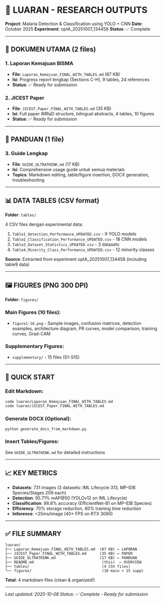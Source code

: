 # 📂 LUARAN - RESEARCH OUTPUTS

**Project**: Malaria Detection & Classification using YOLO + CNN
**Date**: October 2025
**Experiment**: optA_20251007_134458
**Status**: ✅ Complete

---

## 📄 DOKUMEN UTAMA (2 files)

### 1. **Laporan Kemajuan BISMA**
- **File**: `Laporan_Kemajuan_FINAL_WITH_TABLES.md` (87 KB)
- **Isi**: Progress report lengkap (Sections C-H), 9 tables, 24 references
- **Status**: ✅ Ready for submission

### 2. **JICEST Paper**
- **File**: `JICEST_Paper_FINAL_WITH_TABLES.md` (35 KB)
- **Isi**: Full paper IMRaD structure, bilingual abstracts, 4 tables, 10 figures
- **Status**: ✅ Ready for submission

---

## 📖 PANDUAN (1 file)

### 3. **Guide Lengkap**
- **File**: `GUIDE_ULTRATHINK.md` (17 KB)
- **Isi**: Comprehensive usage guide untuk semua materials
- **Topics**: Markdown editing, table/figure insertion, DOCX generation, troubleshooting

---

## 📊 DATA TABLES (CSV format)

**Folder**: `tables/`

4 CSV files dengan experimental data:
1. `Table1_Detection_Performance_UPDATED.csv` - 9 YOLO models
2. `Table2_Classification_Performance_UPDATED.csv` - 18 CNN models
3. `Table3_Dataset_Statistics_UPDATED.csv` - 3 datasets
4. `Table4_Minority_Class_Performance_UPDATED.csv` - 12 minority classes

**Source**: Extracted from experiment optA_20251007_134458 (including table9 data)

---

## 🖼️ FIGURES (PNG 300 DPI)

**Folder**: `figures/`

### Main Figures (10 files):
- `figure1-10.png` - Sample images, confusion matrices, detection examples, architecture diagram, PR curves, model comparison, training curves, Grad-CAM

### Supplementary Figures:
- `supplementary/` - 15 files (S1-S15)

---

## 🚀 QUICK START

### **Edit Markdown:**
```bash
code luaran/Laporan_Kemajuan_FINAL_WITH_TABLES.md
code luaran/JICEST_Paper_FINAL_WITH_TABLES.md
```

### **Generate DOCX (Optional):**
```bash
python generate_docx_from_markdown.py
```

### **Insert Tables/Figures:**
See `GUIDE_ULTRATHINK.md` for detailed instructions

---

## 📈 KEY METRICS

- **Datasets**: 731 images (3 datasets: IML Lifecycle 313, MP-IDB Species/Stages 209 each)
- **Detection**: 95.71% mAP@50 (YOLOv12 on IML Lifecycle)
- **Classification**: 98.8% accuracy (EfficientNet-B1 on MP-IDB Species)
- **Efficiency**: 70% storage reduction, 60% training time reduction
- **Inference**: <25ms/image (40+ FPS on RTX 3060)

---

## ✅ FILE SUMMARY

```
luaran/
├── Laporan_Kemajuan_FINAL_WITH_TABLES.md  (87 KB) ← LAPORAN
├── JICEST_Paper_FINAL_WITH_TABLES.md      (35 KB) ← PAPER
├── GUIDE_ULTRATHINK.md                    (17 KB) ← PANDUAN
├── README.md                               (this)  ← OVERVIEW
├── tables/                                 (4 CSV files)
└── figures/                                (10 main + 15 supp)
```

**Total**: 4 markdown files (clean & organized!)

---

*Last updated: 2025-10-08*
*Status: ✅ Complete - Ready for submission*
